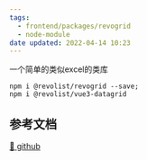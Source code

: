 ```yaml
---
tags:
  - frontend/packages/revogrid
  - node-module
date updated: 2022-04-14 10:23
---
```


一个简单的类似excel的类库

```shell
npm i @revolist/revogrid --save;
npm i @revolist/vue3-datagrid
```

## 参考文档

[📒 github](https://revolist.github.io/revogrid/)

